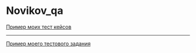 # Novikov_qa

[Пример моих тест кейсов](https://docs.google.com/spreadsheets/d/1kxPqfbDelMwhRkA7OjRTY_QarOs6gigoeINXUg0CPu8/edit?usp=sharing)

---

[Пример моего тестового задания](https://docs.google.com/spreadsheets/d/1FAqRu8yKA_RXOfhIvB1z94U2ijTbExI0hEuiGniQkpc/edit?usp=sharing) 

